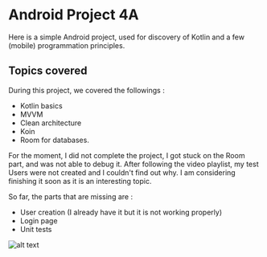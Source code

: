 # Android Project 4A

Here is a simple Android project, used for discovery of Kotlin and a few (mobile) programmation principles.

## Topics covered

During this project, we covered the followings :
  * Kotlin basics
  * MVVM
  * Clean architecture
  * Koin
  * Room for databases.

For the moment, I did not complete the project, I got stuck on the Room part, and was not able to debug it.
After following the video playlist, my test Users were not created and I couldn't find out why. 
I am considering finishing it soon as it is an interesting topic.

So far, the parts that are missing are :
  * User creation (I already have it but it is not working properly)
  * Login page
  * Unit tests
  
  
  ![alt text](https://github.com/[username]/[reponame]/blob/[branch]/image.jpg?raw=true)
